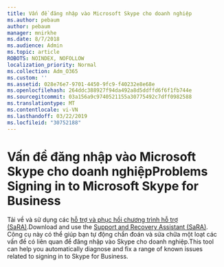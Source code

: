 ```yaml
---
title: Vấn đề đăng nhập vào Microsoft Skype cho doanh nghiệp
ms.author: pebaum
author: pebaum
manager: mnirkhe
ms.date: 8/7/2018
ms.audience: Admin
ms.topic: article
ROBOTS: NOINDEX, NOFOLLOW
localization_priority: Normal
ms.collection: Adm_O365
ms.custom: ''
ms.assetid: 028e76e7-9701-4450-9fc9-f40232e8e68e
ms.openlocfilehash: 264ddc388927f94da492a8d5ddffd6f6f1fb744e
ms.sourcegitcommit: 03a156a9c9740521155a30775492c7dff0982588
ms.translationtype: MT
ms.contentlocale: vi-VN
ms.lasthandoff: 03/22/2019
ms.locfileid: "30752188"
---
```

# <a name="problems-signing-in-to-microsoft-skype-for-business"></a><span data-ttu-id="4e245-102">Vấn đề đăng nhập vào Microsoft Skype cho doanh nghiệp</span><span class="sxs-lookup"><span data-stu-id="4e245-102">Problems Signing in to Microsoft Skype for Business</span></span>

<span data-ttu-id="4e245-103">Tải về và sử dụng các [hỗ trợ và phục hồi chương trình hỗ trợ (SaRA)](https://diagnostics.outlook.com/#/).</span><span class="sxs-lookup"><span data-stu-id="4e245-103">Download and use the [Support and Recovery Assistant (SaRA)](https://diagnostics.outlook.com/#/).</span></span> <span data-ttu-id="4e245-104">Công cụ này có thể giúp bạn tự động chẩn đoán và sửa chữa một loạt các vấn đề có liên quan để đăng nhập vào Skype cho doanh nghiệp.</span><span class="sxs-lookup"><span data-stu-id="4e245-104">This tool can help you automatically diagnose and fix a range of known issues related to signing in to Skype for Business.</span></span>
  

